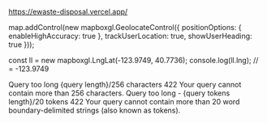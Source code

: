  https://ewaste-disposal.vercel.app/


map.addControl(new mapboxgl.GeolocateControl({
    positionOptions: {
        enableHighAccuracy: true
    },
    trackUserLocation: true,
    showUserHeading: true
}));


const ll = new mapboxgl.LngLat(-123.9749, 40.7736);
console.log(ll.lng); // = -123.9749



Query too long {query length}/256 characters	422	Your query cannot contain more than 256 characters.
Query too long - {query tokens length}/20 tokens	422	Your query cannot contain more than 20 word boundary-delimited strings (also known as tokens).
